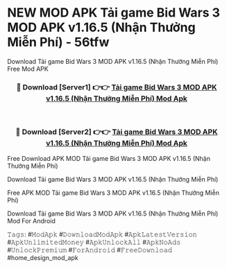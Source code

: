 # NEW MOD APK Tải game Bid Wars 3 MOD APK v1.16.5 (Nhận Thưởng Miễn Phí) - 56tfw
Download Tải game Bid Wars 3 MOD APK v1.16.5 (Nhận Thưởng Miễn Phí) Free Mod APK

<div align="center">
<h3>🔴 Download [Server1] 👉👉 <a href="https://apk-comot.site?title=Tải_game_Bid_Wars_3_MOD_APK_v1.16.5_(Nhận_Thưởng_Miễn_Phí)">Tải game Bid Wars 3 MOD APK v1.16.5 (Nhận Thưởng Miễn Phí) Mod Apk</a></h3><br>

<h3>🔴 Download [Server2] 👉👉 <a href="https://apk-comot.site?title=Tải_game_Bid_Wars_3_MOD_APK_v1.16.5_(Nhận_Thưởng_Miễn_Phí)">Tải game Bid Wars 3 MOD APK v1.16.5 (Nhận Thưởng Miễn Phí) Mod Apk</a></h3>
</div>


Free Download APK MOD Tải game Bid Wars 3 MOD APK v1.16.5 (Nhận Thưởng Miễn Phí)

Download Tải game Bid Wars 3 MOD APK v1.16.5 (Nhận Thưởng Miễn Phí) 

Free APK MOD Tải game Bid Wars 3 MOD APK v1.16.5 (Nhận Thưởng Miễn Phí) 

Download Tải game Bid Wars 3 MOD APK v1.16.5 (Nhận Thưởng Miễn Phí) Mod For Android

𝚃𝚊𝚐𝚜: #𝙼𝚘𝚍𝙰𝚙𝚔 #𝙳𝚘𝚠𝚗𝚕𝚘𝚊𝚍𝙼𝚘𝚍𝙰𝚙𝚔 #𝙰𝚙𝚔𝙻𝚊𝚝𝚎𝚜𝚝𝚅𝚎𝚛𝚜𝚒𝚘𝚗 #𝙰𝚙𝚔𝚄𝚗𝚕𝚒𝚖𝚒𝚝𝚎𝚍𝙼𝚘𝚗𝚎𝚢 #𝙰𝚙𝚔𝚄𝚗𝚕𝚘𝚌𝚔𝙰𝚕𝚕 #𝙰𝚙𝚔𝙽𝚘𝙰𝚍𝚜 #𝚄𝚗𝚕𝚘𝚌𝚔𝙿𝚛𝚎𝚖𝚒𝚞𝚖 #𝙵𝚘𝚛𝙰𝚗𝚍𝚛𝚘𝚒𝚍 #𝙵𝚛𝚎𝚎𝙳𝚘𝚠𝚗𝚕𝚘𝚊𝚍 #home_design_mod_apk